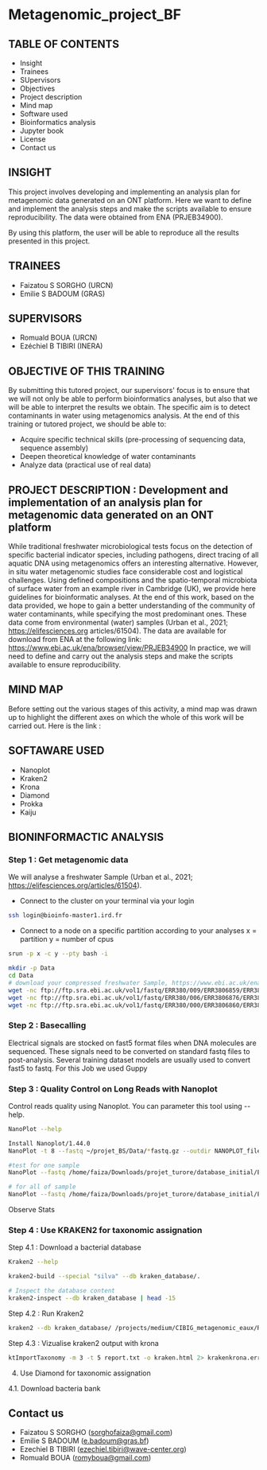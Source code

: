 # Metagenomic_project_BF

## TABLE OF CONTENTS
- Insight
- Trainees
- SUpervisors
- Objectives
- Project description
- Mind map
- Software used
- Bioinformatics analysis
- Jupyter book
- License
- Contact us
  
## INSIGHT
This project involves developing and implementing an analysis plan for metagenomic data generated on an ONT platform.
Here we want to define and implement the analysis steps and make the scripts available to ensure reproducibility. The data were obtained from ENA (PRJEB34900).

By using this platform, the user will be able to reproduce all the results presented in this project.

## TRAINEES
- Faizatou S SORGHO (URCN)
- Emilie S BADOUM (GRAS)

## SUPERVISORS
- Romuald BOUA (URCN)
- Ezéchiel B TIBIRI (INERA)

## OBJECTIVE OF THIS TRAINING
By submitting this tutored project, our supervisors' focus is to ensure that we will not only be able to perform bioinformatics analyses, but also that we will be able to interpret the results we obtain. The specific aim is to detect contaminants in water using metagenomics analysis.
At the end of this training or tutored project, we should be able to:
- Acquire specific technical skills (pre-processing of sequencing data, sequence assembly)
- Deepen theoretical knowledge of water contaminants
- Analyze data (practical use of real data)

##  PROJECT DESCRIPTION :  Development and implementation of an analysis plan for metagenomic data generated on an ONT platform
While traditional freshwater microbiological tests focus on the detection of specific bacterial indicator species, including pathogens, direct tracing of all aquatic DNA using metagenomics offers an interesting alternative. However, in situ water metagenomic studies face considerable cost and logistical challenges. 
Using defined compositions and the spatio-temporal microbiota of surface water from an example river in Cambridge (UK), we provide here guidelines for bioinformatic analyses. At the end of this work, based on the data provided, we hope to gain a better understanding of the community of water contaminants, while specifying the most predominant ones.
These data come from environmental (water) samples (Urban et al., 2021; https://elifesciences.org articles/61504). The data are available for download from ENA at the following link: https://www.ebi.ac.uk/ena/browser/view/PRJEB34900
In practice, we will need to define and carry out the analysis steps and make the scripts available to ensure reproducibility.

## MIND MAP
Before setting out the various stages of this activity, a mind map was drawn up to highlight the different axes on which the whole of this work will be carried out. Here is the link :

## SOFTAWARE USED
- Nanoplot
- Kraken2
- Krona
- Diamond
- Prokka
- Kaiju

## BIONINFORMACTIC ANALYSIS

### Step 1 : Get metagenomic data
We will analyse a freshwater Sample (Urban et al., 2021; https://elifesciences.org/articles/61504).
* Connect to the cluster on your terminal via your login
```bash
ssh login@bioinfo-master1.ird.fr
```
* Connect to a node on a specific partition according to your analyses
x = partition
y = number of cpus

```bash
srun -p x -c y --pty bash -i
```
```bash
mkdir -p Data
cd Data
# download your compressed freshwater Sample, https://www.ebi.ac.uk/ena/browser/view/PRJEB34900 ERR3806859_1-ERR3806892_1
wget -nc ftp://ftp.sra.ebi.ac.uk/vol1/fastq/ERR380/009/ERR3806859/ERR3806859_1.fastq.gz
wget -nc ftp://ftp.sra.ebi.ac.uk/vol1/fastq/ERR380/006/ERR3806876/ERR3806876_1.fastq.gz
wget -nc ftp://ftp.sra.ebi.ac.uk/vol1/fastq/ERR380/000/ERR3806860/ERR3806860_1.fastq.gz
```

### Step 2 : Basecalling

Electrical signals are stocked on fast5 format files when DNA molecules are sequenced.
These signals need to be converted on standard fastq files to post-analysis.
Several training dataset models are usually used to convert fast5 to fastq. For this Job we used Guppy

### Step 3 : Quality Control on Long Reads with Nanoplot

Control reads quality using Nanoplot. You can parameter this tool using --help.

```bash
NanoPlot --help

Install Nanoplot/1.44.0
NanoPlot -t 8 --fastq ~/projet_BS/Data/*fastq.gz --outdir NANOPLOT_files

#test for one sample
NanoPlot --fastq /home/faiza/Downloads/projet_turore/database_initial/ERR3806875_1.fastq.gz --outdir ./output 

# for all of sample
NanoPlot --fastq /home/faiza/Downloads/projet_turore/database_initial/ERR38068*.fastq.gz --outdir ./output_combined
```
Observe Stats

### Step 4 : Use KRAKEN2 for taxonomic assignation

Step 4.1 : Download a bacterial database

```bash
Kraken2 --help

kraken2-build --special "silva" --db kraken_database/.

# Inspect the database content
kraken2-inspect --db kraken_database | head -15
```

Step 4.2 : Run Kraken2

```bash
kraken2 --db kraken_database/ /projects/medium/CIBIG_metagenomic_eaux/RAW_DATA/FASTQ_DIR/ERR38068*.fastq.gz --report report.txt --report-minimizer-data --> output_kraken
```

Step  4.3 : Vizualise kraken2 output with krona
```bash
ktImportTaxonomy -m 3 -t 5 report.txt -o kraken.html 2> krakenkrona.err
```

4. Use Diamond for taxonomic assignation
   
4.1. Download bacteria bank
   
## Contact us 
- Faizatou S SORGHO (sorghofaiza@gmail.com)
- Emilie S BADOUM (e.badoum@gras.bf)
- Ezechiel B TIBIRI (ezechiel.tibiri@wave-center.org)
- Romuald BOUA (romyboua@gmail.com)


